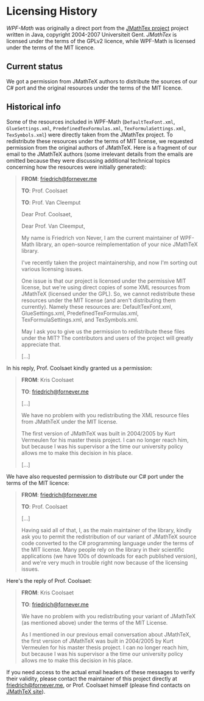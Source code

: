 # Licensing History

*WPF-Math* was originally a direct port from the [JMathTex project][jmathtex] project written in Java, copyright 2004-2007 Universiteit Gent. *JMathTex* is licensed under the terms of the GPLv2 licence, while WPF-Math is licensed under the terms of the MIT licence.

## Current status

We got a permission from JMathTeX authors to distribute the sources of our C# port and the original resources under the terms of the MIT licence. 

## Historical info

Some of the resources included in WPF-Math (`DefaultTexFont.xml`, `GlueSettings.xml`, `PredefinedTexFormulas.xml`, `TexFormulaSettings.xml`, `TexSymbols.xml`) were directly taken from the JMathTex project. To redistribute these resources under the terms of MIT license, we requested permission from the original authors of JMathTeX. Here is a fragment of our email to the JMathTeX authors (some irrelevant details from the emails are omitted because they were discussing additional technical topics concerning how the resources were initially generated):

> **FROM**: friedrich@fornever.me
>
> **TO**: Prof. Coolsaet
>
> **TO**: Prof. Van Cleemput
> 
> Dear Prof. Coolsaet,
>
> Dear Prof. Van Cleemput,
>
> My name is Friedrich von Never, I am the current maintainer of WPF-Math library, an open-source reimplementation of your nice JMathTeX library.
> 
> I've recently taken the project maintainership, and now I'm sorting out various licensing issues.
>
> One issue is that our project is licensed under the permissive MIT license, but we're using direct copies of some XML resources from JMathTeX (licensed under the GPL). So, we cannot redistribute these resources under the MIT license (and aren't distributing them currently). Namely these resources are: DefaultTexFont.xml, GlueSettings.xml, PredefinedTexFormulas.xml, TexFormulaSettings.xml, and TexSymbols.xml.
>
> May I ask you to give us the permission to redistribute these files under the MIT? The contributors and users of the project will greatly appreciate that.
>
> [...]

In his reply, Prof. Coolsaet kindly granted us a permission:

> **FROM**: Kris Coolsaet
> 
> **TO**: friedrich@fornever.me
> 
> [...]
> 
> We have no problem with you redistributing the XML resource files from 
> JMathTeX under the MIT license.
>
> The first version of JMathTeX was built in 2004/2005 by Kurt Vermeulen 
> for his master thesis project. I can no longer reach him, but because I 
> was his supervisor a the time our university policy allows me to make 
> this decision in his place.
>
> [...]

We have also requested permission to distribute our C# port under the terms of the MIT licence:

> **FROM**: friedrich@fornever.me
>
> **TO**: Prof. Coolsaet
> 
> [...]
>
> Having said all of that, I, as the main maintainer of the library, kindly ask you to permit the redistribution of our variant of JMathTeX source code converted to the C# programming language under the terms of the MIT license. Many people rely on the library in their scientific applications (we have 100s of downloads for each published version), and we're very much in trouble right now because of the licensing issues.

Here's the reply of Prof. Coolsaet:

> **FROM**: Kris Coolsaet
> 
> **TO**: friedrich@fornever.me
>
> We have no problem with you redistributing your variant of JMathTeX (as 
> mentioned above) under the terms of the MIT License.
>  
> As I mentioned in our previous email conversation about JMathTeX, the 
> first version of JMathTeX was built in 2004/2005 by Kurt Vermeulen for 
> his master thesis project. I can no longer reach him, but because I was 
> his supervisor a the time our university policy allows me to make this 
> decision in his place.
  
If you need access to the actual email headers of these messages to verify their validity, please contact the maintainer of this project directly at friedrich@fornever.me, or Prof. Coolsaet himself (please find contacts on [JMathTeX site][jmathtex]).

[jmathtex]: http://jmathtex.sourceforge.net/
